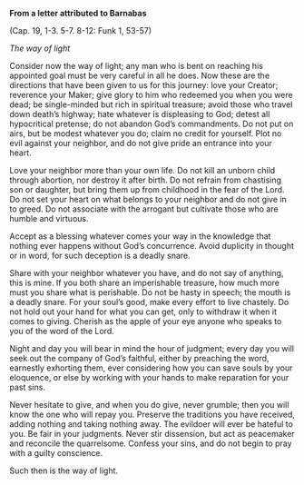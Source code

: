 

**From a letter attributed to Barnabas**

(Cap. 19, 1-3. 5-7. 8-12: Funk 1, 53-57)

_The way of light_

Consider now the way of light; any man who is bent on reaching his appointed goal must be very careful in all he does. Now these are the directions that have been given to us for this journey: love your Creator; reverence your Maker; give glory to him who redeemed you when you were dead; be single-minded but rich in spiritual treasure; avoid those who travel down death’s highway; hate whatever is displeasing to God; detest all hypocritical pretense; do not abandon God’s commandments. Do not put on airs, but be modest whatever you do; claim no credit for yourself. Plot no evil against your neighbor, and do not give pride an entrance into your heart.

Love your neighbor more than your own life. Do not kill an unborn child through abortion, nor destroy it after birth. Do not refrain from chastising son or daughter, but bring them up from childhood in the fear of the Lord. Do not set your heart on what belongs to your neighbor and do not give in to greed. Do not associate with the arrogant but cultivate those who are humble and virtuous.

Accept as a blessing whatever comes your way in the knowledge that nothing ever happens without God’s concurrence. Avoid duplicity in thought or in word, for such deception is a deadly snare.

Share with your neighbor whatever you have, and do not say of anything, this is mine. If you both share an imperishable treasure, how much more must you share what is perishable. Do not be hasty in speech; the mouth is a deadly snare. For your soul’s good, make every effort to live chastely. Do not hold out your hand for what you can get, only to withdraw it when it comes to giving. Cherish as the apple of your eye anyone who speaks to you of the word of the Lord.

Night and day you will bear in mind the hour of judgment; every day you will seek out the company of God’s faithful, either by preaching the word, earnestly exhorting them, ever considering how you can save souls by your eloquence, or else by working with your hands to make reparation for your past sins.

Never hesitate to give, and when you do give, never grumble; then you will know the one who will repay you. Preserve the traditions you have received, adding nothing and taking nothing away. The evildoer will ever be hateful to you. Be fair in your judgments. Never stir dissension, but act as peacemaker and reconcile the quarrelsome. Confess your sins, and do not begin to pray with a guilty conscience.

Such then is the way of light.

